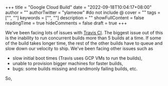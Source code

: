+++
title = "Google Cloud Build"
date = "2022-09-18T10:04:17+08:00"
author = ""
authorTwitter = "ylameow" #do not include @
cover = ""
tags = ["", ""]
keywords = ["", ""]
description = ""
showFullContent = false
readingTime = true
hideComments = false
draft = true
+++

We've been facing lots of issues with [Travis CI](https://www.travis-ci.com/).
The biggest issue out of this is the inability to run concurrent builds more than 5 builds at a time. If some of the build takes longer time, the rest of the other builds have to queue and slow down our velocity to ship.
We've been facing other issues such as
- slow initial boot times (Travis uses GCP VMs to run the builds),
- unable to provision bigger machines for faster builds,
- bugs: some builds missing and randmonly failing builds, etc.

So,
